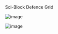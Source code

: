 Sci-Block Defence Grid

![image](https://user-images.githubusercontent.com/7307287/147387527-27093585-12d9-4eab-89bc-e04672bc9fce.png)

![image](https://user-images.githubusercontent.com/7307287/147386103-f240744a-2225-409b-b154-e594eabe3b71.png)
